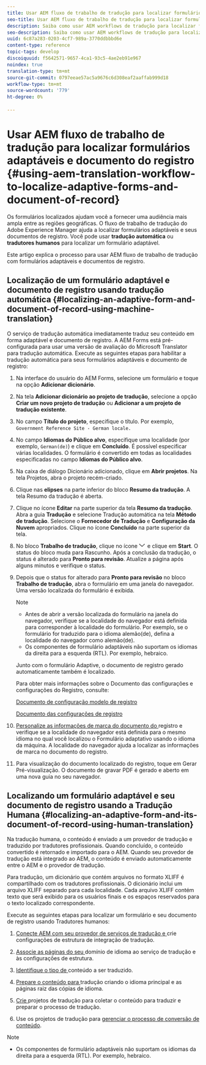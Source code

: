 ```yaml
---
title: Usar AEM fluxo de trabalho de tradução para localizar formulários adaptáveis e documento de registro
seo-title: Usar AEM fluxo de trabalho de tradução para localizar formulários adaptáveis e documento de registro
description: Saiba como usar AEM workflows de tradução para localizar formulários adaptáveis e documento de registro.
seo-description: Saiba como usar AEM workflows de tradução para localizar formulários adaptáveis e documento de registro.
uuid: 6c87a283-0203-4cf7-989a-3770ddbbbd6e
content-type: reference
topic-tags: develop
discoiquuid: f5642571-9657-4ca1-93c5-4ae2eb91e967
noindex: true
translation-type: tm+mt
source-git-commit: 0797eeae57ac5a9676c6d308eaf2aaffab999d18
workflow-type: tm+mt
source-wordcount: '779'
ht-degree: 0%

---
```



# Usar AEM fluxo de trabalho de tradução para localizar formulários adaptáveis e documento do registro {#using-aem-translation-workflow-to-localize-adaptive-forms-and-document-of-record}

Os formulários localizados ajudam você a fornecer uma audiência mais ampla entre as regiões geográficas. O fluxo de trabalho de tradução do Adobe Experience Manager ajuda a localizar formulários adaptáveis e seus documentos de registro. Você pode usar **tradução automática** ou **tradutores humanos** para localizar um formulário adaptável.

Este artigo explica o processo para usar AEM fluxo de trabalho de tradução com formulários adaptáveis e documentos de registro.

## Localização de um formulário adaptável e documento de registro usando tradução automática {#localizing-an-adaptive-form-and-document-of-record-using-machine-translation}

O serviço de tradução automática imediatamente traduz seu conteúdo em forma adaptável e documento de registro. A AEM Forms está pré-configurada para usar uma versão de avaliação do Microsoft Translator para tradução automática. Execute as seguintes etapas para habilitar a tradução automática para seus formulários adaptáveis e documento de registro:

1. Na interface do usuário do AEM Forms, selecione um formulário e toque na opção **Adicionar dicionário**.
1. Na tela **Adicionar dicionário ao projeto de tradução**, selecione a opção **Criar um novo projeto de tradução** ou **Adicionar a um projeto de tradução existente**.
1. No campo **Título do projeto**, especifique o título. Por exemplo, `Government Reference Site - German locale.`
1. No campo **Idiomas do Público alvo**, especifique uma localidade (por exemplo, `German(de)`) e clique em **Concluído**. É possível especificar várias localidades. O formulário é convertido em todas as localidades especificadas no campo **Idiomas do Público alvo**.
1. Na caixa de diálogo Dicionário adicionado, clique em **Abrir projetos**. Na tela Projetos, abra o projeto recém-criado.
1. Clique nas **elipses** na parte inferior do bloco **Resumo da tradução**. A tela Resumo da tradução é aberta.
1. Clique no ícone **Editar** na parte superior da tela **Resumo da tradução**. Abra a guia **Tradução** e selecione Tradução automática na tela **Método de tradução**. Selecione o **Fornecedor de Tradução** e **Configuração da Nuvem** apropriados. Clique no ícone **Concluído** na parte superior da tela.
1. No bloco **Trabalho de tradução**, clique no ícone ![aem62forms_downseta](assets/aem62forms_downarrow.png) e clique em **Start**. O status do bloco muda para Rascunho. Após a conclusão da tradução, o status é alterado para **Pronto para revisão**. Atualize a página após alguns minutos e verifique o status.
1. Depois que o status for alterado para **Pronto para revisão** no bloco **Trabalho de tradução**, abra o formulário em uma janela do navegador. Uma versão localizada do formulário é exibida.

   >[!NOTE]
   >
   >* Antes de abrir a versão localizada do formulário na janela do navegador, verifique se a localidade do navegador está definida para corresponder à localidade do formulário. Por exemplo, se o formulário for traduzido para o idioma alemão(de), defina a localidade do navegador como alemão(de).
   >* Os componentes de formulário adaptáveis não suportam os idiomas da direita para a esquerda (RTL). Por exemplo, hebraico.


   Junto com o formulário Adaptive, o documento de registro gerado automaticamente também é localizado.

   Para obter mais informações sobre o Documento das configurações e configurações do Registro, consulte:

   [Documento de configuração modelo de registro](/help/forms/using/generate-document-of-record-for-non-xfa-based-adaptive-forms.md#p-document-of-record-template-configuration-p)

   [Documento das configurações de registro](/help/forms/using/generate-document-of-record-for-non-xfa-based-adaptive-forms.md#p-document-of-record-settings-p)

1. [Personalize as informações de marca do documento do ](/help/forms/using/generate-document-of-record-for-non-xfa-based-adaptive-forms.md) registro e verifique se a localidade do navegador está definida para o mesmo idioma no qual você localizou o Formulário adaptativo usando o idioma da máquina. A localidade do navegador ajuda a localizar as informações de marca no documento do registro.
1. Para visualização do documento localizado do registro, toque em Gerar Pré-visualização. O documento de gravar PDF é gerado e aberto em uma nova guia no seu navegador.

## Localizando um formulário adaptável e seu documento de registro usando a Tradução Humana {#localizing-an-adaptive-form-and-its-document-of-record-using-human-translation}

Na tradução humana, o conteúdo é enviado a um provedor de tradução e traduzido por tradutores profissionais. Quando concluído, o conteúdo convertido é retornado e importado para o AEM. Quando seu provedor de tradução está integrado ao AEM, o conteúdo é enviado automaticamente entre o AEM e o provedor de tradução.

Para tradução, um dicionário que contém arquivos no formato XLIFF é compartilhado com os tradutores profissionais. O dicionário inclui um arquivo XLIFF separado para cada localidade. Cada arquivo XLIFF contém texto que será exibido para os usuários finais e os espaços reservados para o texto localizado correspondente.

Execute as seguintes etapas para localizar um formulário e seu documento de registro usando Tradutores humanos:

1. [Conecte AEM com seu provedor de serviços de tradução e ](/help/sites-administering/tc-tic.md) crie configurações [ ](/help/sites-administering/tc-tic.md) de estrutura de integração de tradução.

1. [Associe as páginas do seu ](/help/sites-administering/tc-tic.md) domínio de idioma ao serviço de tradução e às configurações de estrutura.

1. [Identifique o tipo de ](/help/sites-administering/tc-rules.md) conteúdo a ser traduzido.

1. [Prepare o conteúdo para ](/help/sites-administering/tc-prep.md) tradução criando o idioma principal e as páginas raiz das cópias de idioma.

1. [Crie ](/help/sites-administering/tc-manage.md) projetos de tradução para coletar o conteúdo para traduzir e preparar o processo de tradução.

1. Use os projetos de tradução para [gerenciar o processo de conversão de conteúdo](/help/sites-administering/tc-manage.md).

>[!NOTE]
>
>* Os componentes de formulário adaptáveis não suportam os idiomas da direita para a esquerda (RTL). Por exemplo, hebraico.

>



